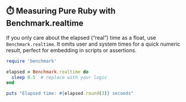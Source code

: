 ## ⏱️ Measuring Pure Ruby with Benchmark.realtime

If you only care about the elapsed (“real”) time as a float, use `Benchmark.realtime`. It omits user and system times for a quick numeric result, perfect for embedding in scripts or assertions.

```ruby
require 'benchmark'

elapsed = Benchmark.realtime do
  sleep 0.5  # replace with your logic
end

puts "Elapsed time: #{elapsed.round(3)} seconds"
```
